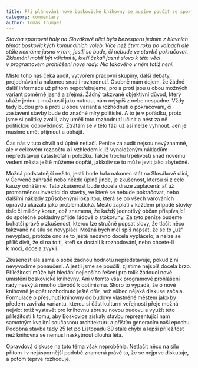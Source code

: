 ```yaml
---
title: Při plánování nové boskovické knihovny se musíme poučit ze sportovní haly
category: commentary
author: Tomáš Trumpeš
---
```


*Stavba sportovní haly na Slovákově ulici byla bezesporu jedním z hlavních témat boskovických komunálních voleb. Více než čtvrt roku po volbách ale stále nemáme jasno v tom, jestli se bude, či nebude ve stavbě pokračovat. Zklamáni mohli být všichni ti, kteří čekali jasné slovo k této věci v programovém prohlášení nové rady. Nic takového v něm totiž není.*

Místo toho nás čeká audit, vytvoření pracovní skupiny, další debaty, projednávání a nakonec snad i rozhodnutí. Osobně mám dojem, že žádné další informace už přitom nepotřebujeme, pro a proti jsou u obou možných variant poměrně jasná a zřejmá. Žádný takzvaně objektivní důvod, který ukáže jednu z možností jako nutnou, nám nejspíš z nebe nespadne. Vždy tady budou pro a proti u obou variant a rozhodnutí o pokračování, či zastavení stavby bude do značné míry politické. A to je v pořádku, proto jsme si politiky zvolili, aby uměli toto rozhodnutí učinit a nést za ně politickou odpovědnost. Ztrátám se v této fázi už asi nelze vyhnout. Jen je musíme umět přijmout a obhájit.

Čas nás v tuto chvíli asi úplně netlačí. Peníze za audit nejsou nevýznamné, ale v celkovém rozpočtu a i vzhledem k již vynaloženým nákladům nepředstavují katastrofální položku. Takže trochu trpělivosti snad novému vedení města ještě můžeme dopřát, jakkoliv se to může jevit jako zbytečné.

Možná podstatnější než to, jestli bude hala nakonec stát na Slovákově ulici, v Červené zahradě nebo někde úplně jinde, je zkušenost, kterou si z celé kauzy odnášíme. Tato zkušenost bude docela draze zaplacená: ať už promarněnou investicí do stavby, ve které se nebude pokračovat, nebo dalšími náklady způsobenými lokalitou, která se po všech varováních opravdu ukázala jako problematická. Město zaplatí v každém případě stovky tisíc či milióny korun, což znamená, že každý jednotlivý občan přispívající do společné pokladny přijde řádově o stokoruny. Za tyto peníze budeme bohatší právě o zkušenost, kterou lze stručně popsat slovy, že tlačit něco takzvaně na sílu se nevyplácí. 
Možná bych měl spíš napsat, že se to „už“ nevyplácí, protože ono se to ještě nedávno docela vyplácelo, a nelze se příliš divit, že si na to ti, kteří se dostali k rozhodování, nebo chcete-li k moci, docela zvykli.

Zkušenost ale sama o sobě žádnou hodnotu nepředstavuje, pokud z ní nevyvodíme ponaučení. A jestli jsme se poučili, zjistíme nejspíš docela brzo. Příležitostí může být hledání nejlepšího řešení pro tolik žádoucí nové umístění boskovické knihovny. Ani v tomto však programové prohlášení rady neskýtá mnoho důvodů k optimismu. Skoro to vypadá, že o nové knihovně je opět rozhodnuto ještě dřív, než vůbec nějaká diskuse začala. Formulace o přesunutí knihovny do budovy vlastněné městem jako by předem zavírala variantu, kterou si část kulturní veřejnosti přeje možná nejvíc: totiž vystavět pro knihovnu zbrusu novou budovu a využít této příležitosti k tomu, aby Boskovice získaly stavbu reprezentující nám samotným kvalitní současnou architekturu a příštím generacím naši epochu. Podobná stavba tady 25 let po Listopadu 89 stále chybí a lepší příležitost než knihovna se nemusí naskytnout dlouhá léta.

Opravdová diskuse na toto téma však neproběhla. Netlačit něco na sílu přitom i v nejúspornější podobě znamená právě to, že se nejprve diskutuje, a potom teprve rozhoduje.
